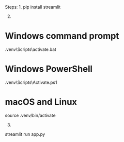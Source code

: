 Steps:
1.
pip install streamlit

2.
# Windows command prompt
.venv\Scripts\activate.bat

# Windows PowerShell
.venv\Scripts\Activate.ps1

# macOS and Linux
source .venv/bin/activate

3.
streamlit run app.py